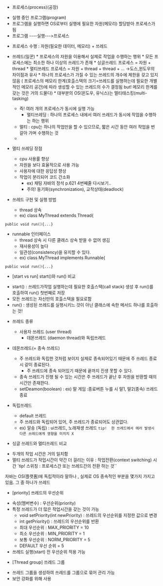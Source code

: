 * 프로세스(process)(공장)
- 실행 중인 프로그램(program)
- 프로그램을 실행하면 OS로부터 실행에 필요한 자원(메모리) 할당받아 프로세스가 됨
- 프로그램 ----실행--->프로세스
* 프로세스 수행 : 자원(필요한 데이터, 메모리) + 쓰레드


* 쓰레드(일꾼)
		* 프로세스의 자원을 이용해서 실제로 작업을 수행하는 행위
		* 모든 프로세스에는 최소한 하나 이상의 쓰레드가 존재
		* 싱글쓰레드 프로세스 = 자원 + thread
		* 멀티쓰레드 프로세스 = 자원 + thread + thread + ...
      ->도스,윈도우의 차이점과 유사
		* 하나의 프로세스가 가질 수 있는 쓰레드의 개수에 제한을 갖고 있지 않음
( 프로세스의 메모리 한계(호출스택의 크기=쓰레드를 실행하는데 필요한 개별적인 메모리 공간)에 따라 생성할 수 있는 쓰레드의 수가 결정됨 but! 메모리 한계를 갖는 것은 거의 드물다)
		* 대부분의 OS(윈도우, 유닉스)는 멀티태스킹(multi-tasking)  

  	- 즉! 여러 개의 프로세스가 동시에 실행 가능
		- 멀티쓰레딩 : 하나의 프로세스 내에서 여러 쓰레드가 동시에 작업을 수행하는 하는 행위
    * 멀티 : cpu는 하나의 작업만을 할 수 있으므로, 짧은 시간 동안 여러 작업을 번갈아 가며 수행하는 것
    *
* 멀티 쓰레딩 장점
	* cpu 사용률 향상
	* 자원을 보다 효율적으로 사용 가능
  * 사용자에 대한 응답성 향상
  * 작업이 분리되어 코드 간소화
	* ex) 채팅      자바의 정석 p.621 4번째줄 다시보기..
	* 주의! 동기화(synchronization), 교착상태(deadlock)

* 쓰레드 구현 및 실행 방법
  - thread 상속
  - ex) class MyThread extends Thread{
```
public void run(){...}
```

* runnable 인터페이스
  - thread 상속 시 다른 클래스 상속 받을 수 없어 생김
  - 재사용성이 높다
  - 일관성(consistency)을 유지할 수 있다.
  - ex) class MyThread implements Runnable{
```
public void run(){...}  
```
* [start vs run] start()와 run() 비교
- start() : 쓰레드가작업 실행하는데 필요한 호출스택(call stack) 생성 후 run()를 호출하여 run() 첫번째로 저장
- 모든 쓰레드는 자신만의 호출스택을 필요로함
-  run() : 생성된 쓰레드를 실행시키느 것이 아닌 클래스에 속한 메서드 하나를 호출하는 것!

* 쓰레드 종류
   - 사용자 쓰레드 (user thread)
	 - 데몬쓰레드 (daemon thread)와 독립쓰레드
* 데몬쓰레드(= 종속 쓰레드)
  - 주 쓰레드와 독립한 것처럼 보이지 실제로 종속되어있기 때문에 주 쓰레드 종료시 같이 종료된다.
	- 주 쓰레드에 종속 되어있기 때문에 끝까지 진생 못할 수 있다.
  - 종속 쓰레드가 진행 될 수 있는 시간은 주 쓰레드가 끝난 후 자원을 반환할 때의 시간만 존재한다.
  - setDeamon(boolean) : ex) 말 게임 :종료버튼 누를 시 말1, 말2(종속) 쓰레드 종료

* 독립쓰레드
  - default 쓰레드
  - 주 쓰레드와 독립되어 있어, 주 쓰레드가 종료되어도 상관없다.
  - ex) 알송 (독립) : ui쓰레드, 노래재생 쓰레드
`tip!  한 쓰레드에서 에러 발생시 다른 쓰레드에게 영향을 미치지 X`


* 싱글 쓰레드와 멀티쓰레드 비교
- 두개의 작업 시간은 거의 일치함
- 멀티 쓰레드가 작업시간이 약간 더 걸리는 이유 : 작업전환(context switching) 시간
`tip! 스위칭 : 프로세스간 또는 쓰레드간의 전환 하는 것``

자바는 OS(플랫폼)에 독립적이라 말하나 , 실제로 OS 종속적인 부분을 몇가지 가지고 있음. 그 중 하나가 쓰레드

* [priority] 쓰레드의 우선순위
- 속성(멤버변수) : 우선순위(priority)
- 특정 쓰레드가 더 많은 작업시간을 갖는 것이 가능
  - void setPriority(int newPriority) : 쓰레드의 우선순위를 지정한 값으로 변경
  - int getPriority() : 쓰레드의 우선순위를 반환
  - 최대 우선순위 : MAX_PRIORITY = 10
  - 최소 우선순위 : MIN_PRIORITY = 1
  - 보통 우선순위 : NORM_PRIORITY = 5
  - DEFAULT 우선 순위 = 5
- 쓰레드 실행(start) 전 우선순위 적용 가능

* [Thread group] 쓰레드 그룹
- 쓰레드 그룹을 생성하여 쓰레드를 그룹으로 묶어 관리 가능
- 보안 강화를 위해 사용
